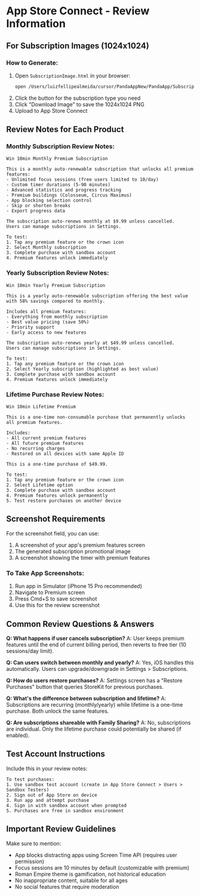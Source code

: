 # App Store Connect - Review Information

## For Subscription Images (1024x1024)

### How to Generate:
1. Open `SubscriptionImage.html` in your browser:
   ```bash
   open /Users/luizfellipealmeida/cursor/PandaAppNew/PandaApp/SubscriptionImage.html
   ```
2. Click the button for the subscription type you need
3. Click "Download Image" to save the 1024x1024 PNG
4. Upload to App Store Connect

## Review Notes for Each Product

### Monthly Subscription Review Notes:
```
Win 10min Monthly Premium Subscription

This is a monthly auto-renewable subscription that unlocks all premium features:
- Unlimited focus sessions (free users limited to 10/day)
- Custom timer durations (5-90 minutes)
- Advanced statistics and progress tracking
- Premium buildings (Colosseum, Circus Maximus)
- App blocking selection control
- Skip or shorten breaks
- Export progress data

The subscription auto-renews monthly at $9.99 unless cancelled.
Users can manage subscriptions in Settings.

To test: 
1. Tap any premium feature or the crown icon
2. Select Monthly subscription
3. Complete purchase with sandbox account
4. Premium features unlock immediately
```

### Yearly Subscription Review Notes:
```
Win 10min Yearly Premium Subscription

This is a yearly auto-renewable subscription offering the best value with 58% savings compared to monthly.

Includes all premium features:
- Everything from monthly subscription
- Best value pricing (save 50%)
- Priority support
- Early access to new features

The subscription auto-renews yearly at $49.99 unless cancelled.
Users can manage subscriptions in Settings.

To test:
1. Tap any premium feature or the crown icon
2. Select Yearly subscription (highlighted as best value)
3. Complete purchase with sandbox account
4. Premium features unlock immediately
```

### Lifetime Purchase Review Notes:
```
Win 10min Lifetime Premium

This is a one-time non-consumable purchase that permanently unlocks all premium features.

Includes:
- All current premium features
- All future premium features
- No recurring charges
- Restored on all devices with same Apple ID

This is a one-time purchase of $49.99.

To test:
1. Tap any premium feature or the crown icon
2. Select Lifetime option
3. Complete purchase with sandbox account
4. Premium features unlock permanently
5. Test restore purchases on another device
```

## Screenshot Requirements

For the screenshot field, you can use:
1. A screenshot of your app's premium features screen
2. The generated subscription promotional image
3. A screenshot showing the timer with premium features

### To Take App Screenshots:
1. Run app in Simulator (iPhone 15 Pro recommended)
2. Navigate to Premium screen
3. Press Cmd+S to save screenshot
4. Use this for the review screenshot

## Common Review Questions & Answers

**Q: What happens if user cancels subscription?**
A: User keeps premium features until the end of current billing period, then reverts to free tier (10 sessions/day limit).

**Q: Can users switch between monthly and yearly?**
A: Yes, iOS handles this automatically. Users can upgrade/downgrade in Settings > Subscriptions.

**Q: How do users restore purchases?**
A: Settings screen has a "Restore Purchases" button that queries StoreKit for previous purchases.

**Q: What's the difference between subscription and lifetime?**
A: Subscriptions are recurring (monthly/yearly) while lifetime is a one-time purchase. Both unlock the same features.

**Q: Are subscriptions shareable with Family Sharing?**
A: No, subscriptions are individual. Only the lifetime purchase could potentially be shared (if enabled).

## Test Account Instructions

Include this in your review notes:
```
To test purchases:
1. Use sandbox test account (create in App Store Connect > Users > Sandbox Testers)
2. Sign out of App Store on device
3. Run app and attempt purchase
4. Sign in with sandbox account when prompted
5. Purchases are free in sandbox environment
```

## Important Review Guidelines

Make sure to mention:
- App blocks distracting apps using Screen Time API (requires user permission)
- Focus sessions are 10 minutes by default (customizable with premium)
- Roman Empire theme is gamification, not historical education
- No inappropriate content, suitable for all ages
- No social features that require moderation